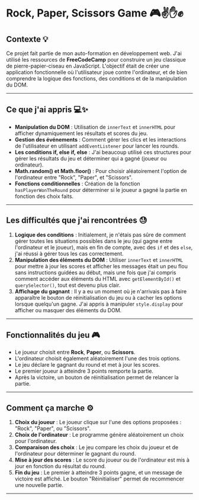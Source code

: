 # Rock, Paper, Scissors Game 🎮✌️✋✊

## Contexte 💡

Ce projet fait partie de mon auto-formation en développement web. J'ai utilisé les ressources de **FreeCodeCamp** pour construire un jeu classique de pierre-papier-ciseau en JavaScript. L'objectif était de créer une application fonctionnelle où l'utilisateur joue contre l'ordinateur, et de bien comprendre la logique des fonctions, des conditions et de la manipulation du DOM.

---

## Ce que j'ai appris 💻✨

- **Manipulation du DOM** : Utilisation de `innerText` et `innerHTML` pour afficher dynamiquement les résultats et scores du jeu.
- **Gestion des événements** : Comment gérer les clics et les interactions de l'utilisateur en utilisant `addEventListener` pour lancer les rounds.
- **Les conditions if, else if, else** : J'ai beaucoup utilisé ces structures pour gérer les résultats du jeu et déterminer qui a gagné (joueur ou ordinateur).
- **Math.random() et Math.floor()** : Pour choisir aléatoirement l'option de l'ordinateur entre "Rock", "Paper", et "Scissors".
- **Fonctions conditionnelles** : Création de la fonction `hasPlayerWonTheRound` pour déterminer si le joueur a gagné la partie en fonction des choix faits.

---

## Les difficultés que j'ai rencontrées 😓

1. **Logique des conditions** : Initialement, je n'étais pas sûre de comment gérer toutes les situations possibles dans le jeu (qui gagne entre l'ordinateur et le joueur), mais en fin de compte, avec des `if` et des `else`, j'ai réussi à gérer tous les cas correctement.
2. **Manipulation des éléments du DOM** : Utiliser `innerText` et `innerHTML` pour mettre à jour les scores et afficher les messages était un peu flou sans instructions guidées au début, mais une fois que j'ai compris comment accéder aux éléments du HTML avec `getElementById()` et `querySelector()`, tout est devenu plus clair.
3. **Affichage du gagnant** : Il y a eu un moment où je n'arrivais pas à faire apparaître le bouton de réinitialisation du jeu ou à cacher les options lorsque quelqu'un gagne. J'ai appris à manipuler `style.display` pour afficher ou masquer des éléments du DOM.

---

## Fonctionnalités du jeu 🎮

- Le joueur choisit entre **Rock**, **Paper**, ou **Scissors**.
- L'ordinateur choisit également aléatoirement l'une des trois options.
- Le jeu déclare le gagnant du round et met à jour les scores.
- Le premier joueur à atteindre 3 points remporte la partie.
- Après la victoire, un bouton de réinitialisation permet de relancer la partie.

---

## Comment ça marche ⚙️

1. **Choix du joueur** : Le joueur clique sur l'une des options proposées : "Rock", "Paper", ou "Scissors".
2. **Choix de l'ordinateur** : Le programme génère aléatoirement un choix pour l'ordinateur.
3. **Comparaison des choix** : Le jeu compare les choix du joueur et de l'ordinateur pour déterminer le gagnant du round.
4. **Mise à jour des scores** : Le score du joueur ou de l'ordinateur est mis à jour en fonction du résultat du round.
5. **Fin du jeu** : Le premier à atteindre 3 points gagne, et un message de victoire est affiché. Le bouton "Réinitialiser" permet de recommencer une nouvelle partie.

---

